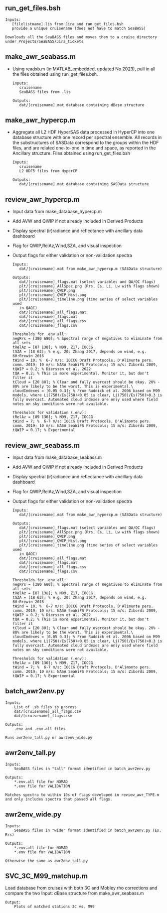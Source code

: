 ## run_get_files.bsh
    Inputs:
       [filelistname].lis from Jira and run_get_files.bsh
       provide a unique cruisename (does not have to match SeaBASS)

    Downloads all the SeaBASS files and moves them to a cruise directory
    under Projects/SeaBASS/Jira_tickets

## make_awr_seabass.m
* Using readsb.m (in MATLAB_embedded, updated No 2023), pull in all the
files obtained using run_get_files.bsh.
    ```
    Inputs:
       cruisename
       SeaBASS files from .lis

    Outputs:
       dat/[cruisename].mat database containing dBase structure
    ```

## make_awr_hypercp.m
* Aggregate all L2 HDF HyperSAS data processed in HyperCP into one
 database structure with one record per spectral ensemble. All records in
 the substructures of SASData correspond to the groups within the HDF
 files, and are related one-to-one in time and space, as reported in the
 Ancillary structure.
 Files obtained using run_get_files.bsh
    ```
    Inputs:
       cruisename
       L2 HDF5 files from HyperCP

    Outputs:
       dat/[cruisename].mat database containing SASData structure
    ```

## review_awr_hypercp.m
* Input data from make_database_hypercp.m
* Add AVW and QWIP if not already included in Derived Products
* Display spectral (ir)radiance and reflectance with ancillary data
dashboard
* Flag for QWIP,RelAz,Wind,SZA, and visual inspection
* Output flags for either validation or non-validation spectra

    ```
    Inputs:
       dat/[cruisename].mat from make_awr_hypercp.m (SASData structure)

    Outputs:
       dat/[cruisename]_flags.mat (select variables and QA/QC flags)
       plt/[cruisename]_AllSpec.png (Rrs, Es, Li, Lw with flags shown)
       plt/[cruisename]_QWIP.png
       plt/[cruisename]_QWIP_Hist.png
       plt/[cruisename]_timeline.png (time series of select variables used
       in QAQC)
       dat/[cruisename]_all_flags.mat
       dat/[cruisename]_flags.mat
       dat/[cruisename]_all_flags.csv
       dat/[cruisename]_flags.csv    
     
    Thresholds for .env.all:
    negRrs = [380 680]; % Spectral range of negatives to eliminate from all sets
    tRelAz = [87 138]; % M99, Z17, IOCCG
    tSZA = [18 62]; % e.g. 20: Zhang 2017, depends on wind, e.g. 60:Brewin 2016
    tWind = 10; %  6-7 m/s: IOCCG Draft Protocols, D'Alimonte pers. comm. 2019; 10 m/s: NASA SeaWiFS Protocols; 15 m/s: Zibordi 2009,
    tQWIP = 0.2; % Dierssen et al. 2022
    tQA = 0.2; % This is more experimental. Monitor it, but don't filter it
    tCloud = [20 80]; % Clear and fully overcast should be okay. 20% - 80% are likely to be the worst. This is experimental.\
    cloudIndexes = [0.05 0.3]; % From Ruddick et al. 2006 based on M99 models, where Li(750)/Es(750)<0.05 is clear, Li(750)/Es(750)>0.3 is fully overcast. Automated cloud indexes are only used where field notes on sky conditions were not available.
    
    Thresholds for validation (.env):
    tRelAz = [89 136]; % M99, Z17, IOCCG
    tWind = 7; %  6-7 m/s: IOCCG Draft Protocols, D'Alimonte pers. comm. 2019; 10 m/s: NASA SeaWiFS Protocols; 15 m/s: Zibordi 2009,
    tQWIP = 0.17; % Experimental
    ```

## review_awr_seabass.m
* Input data from make_database_seabass.m
* Add AVW and QWIP if not already included in Derived Products
* Display spectral (ir)radiance and reflectance with ancillary data
dashboard
* Flag for QWIP,RelAz,Wind,SZA, and visual inspection
* Output flags for either validation or non-validation spectra

    ```
    Inputs:
       dat/[cruisename].mat from make_awr_hypercp.m (SASData structure)

    Outputs:
       dat/[cruisename]_flags.mat (select variables and QA/QC flags)
       plt/[cruisename]_AllSpec.png (Rrs, Es, Li, Lw with flags shown)
       plt/[cruisename]_QWIP.png
       plt/[cruisename]_QWIP_Hist.png
       plt/[cruisename]_timeline.png (time series of select variables used
       in QAQC)
       dat/[cruisename]_all_flags.mat
       dat/[cruisename]_flags.mat
       dat/[cruisename]_all_flags.csv
       dat/[cruisename]_flags.csv    
     
    Thresholds for .env.all:
    negRrs = [380 680]; % Spectral range of negatives to eliminate from all sets
    tRelAz = [87 138]; % M99, Z17, IOCCG
    tSZA = [18 62]; % e.g. 20: Zhang 2017, depends on wind, e.g. 60:Brewin 2016
    tWind = 10; %  6-7 m/s: IOCCG Draft Protocols, D'Alimonte pers. comm. 2019; 10 m/s: NASA SeaWiFS Protocols; 15 m/s: Zibordi 2009,
    tQWIP = 0.2; % Dierssen et al. 2022
    tQA = 0.2; % This is more experimental. Monitor it, but don't filter it
    tCloud = [20 80]; % Clear and fully overcast should be okay. 20% - 80% are likely to be the worst. This is experimental.\
    cloudIndexes = [0.05 0.3]; % From Ruddick et al. 2006 based on M99 models, where Li(750)/Es(750)<0.05 is clear, Li(750)/Es(750)>0.3 is fully overcast. Automated cloud indexes are only used where field notes on sky conditions were not available.
    
    Thresholds for validation (.env):
    tRelAz = [89 136]; % M99, Z17, IOCCG
    tWind = 7; %  6-7 m/s: IOCCG Draft Protocols, D'Alimonte pers. comm. 2019; 10 m/s: NASA SeaWiFS Protocols; 15 m/s: Zibordi 2009,
    tQWIP = 0.17; % Experimental
    ```

## batch_awr2env.py
    Inputs:
        List of .sb files to process
        dat/[cruisename]_all_flags.csv
        dat/[cruisename]_flags.csv

    Outputs:
        .env and .env.all files
    
    Runs awr2env_tall.py or awr2env_wide.py

## awr2env_tall.py
    Inputs:
        SeaBASS files in "tall" format identified in batch_awr2env.py 

    Outputs:
        *.env.all file for NOMAD
        *.env file for VALIDATION
        
    Matches spectra to within 10s of flags developed in review_awr_TYPE.m and only includes spectra that passed all flags.

## awr2env_wide.py
    Inputs:
        SeaBASS files in "wide" format identified in batch_awr2env.py (Es, Rrs)

    Outputs:
        *.env.all file for NOMAD
        *.env file for VALIDATION

    Otherwise the same as awr2env_tall.py

## SVC_3C_M99_matchup.m
Load database from cruises with both 3C and Mobley rho corrections and compare the two
    Input:
        dBase structure from make_awr_seabass.m

    Output:
        Plots of matched stations 3C vs. M99
